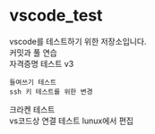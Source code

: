 # vscode_test
vscode를 테스트하기 위한 저장소입니다.   
커밋과 풀 연습   
자격증명 테스트 v3   

	들여쓰기 테스트
	ssh 키 테스트를 위한 변경

크라켄 테스트   
vs코드상 연결 테스트
lunux에서 편집 

